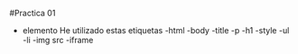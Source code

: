 #Practica 01

* elemento He utilizado estas etiquetas
-html
-body
-title
-p
-h1
-style
-ul
-li
-img src
-iframe
